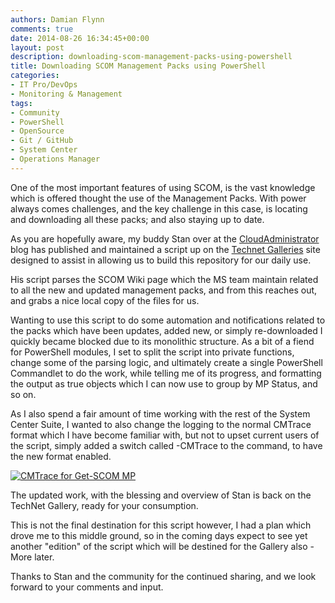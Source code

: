 ```yaml
---
authors: Damian Flynn
comments: true
date: 2014-08-26 16:34:45+00:00
layout: post
description: downloading-scom-management-packs-using-powershell
title: Downloading SCOM Management Packs using PowerShell
categories:
- IT Pro/DevOps
- Monitoring & Management
tags:
- Community
- PowerShell
- OpenSource
- Git / GitHub
- System Center
- Operations Manager
---
```



One of the most important features of using SCOM, is the vast knowledge which is offered thought the use of the Management Packs. With power always comes challenges, and the key challenge in this case, is locating and downloading all these packs; and also staying up to date.

As you are hopefully aware, my buddy Stan over at the [CloudAdministrator](http://cloudadministrator.wordpress.com/2014/08/26/version-3-0-of-damians-and-my-script-to-download-all-scom-management-packs-with-powershell/) blog has published and maintained a script up on the [Technet Galleries](http://gallery.technet.microsoft.com/scriptcenter/All-Management-Packs-for-37d37902) site designed to assist in allowing us to build this repository for our daily use.

His script parses the SCOM Wiki page which the MS team maintain related to all the new and updated management packs, and from this reaches out, and grabs a nice local copy of the files for us.

Wanting to use this script to do some automation and notifications related to the packs which have been updates, added new, or simply re-downloaded I quickly became blocked due to its monolithic structure. As a bit of a fiend for PowerShell modules, I set to split the script into private functions, change some of the parsing logic, and ultimately create a single PowerShell Commandlet to do the work, while telling me of its progress, and formatting the output as true objects which I can now use to group by MP Status, and so on.

As I also spend a fair amount of time working with the rest of the System Center Suite, I wanted to also change the logging to the normal CMTrace format which I have become familiar with, but not to upset current users of the script, simply added a switch called -CMTrace to the command, to have the new format enabled.

[![CMTrace for Get-SCOM MP](/assets/posts/2014/08/Get-SCOM-MP-CMTrace-300x47.png)](/assets/posts/2014/08/Get-SCOM-MP-CMTrace.png)

The updated work, with the blessing and overview of Stan is back on the TechNet Gallery, ready for your consumption.

This is not the final destination for this script however, I had a plan which drove me to this middle ground, so in the coming days expect to see yet another "edition" of the script which will be destined for the Gallery also - More later.

Thanks to Stan and the community for the continued sharing, and we look forward to your comments and input.
